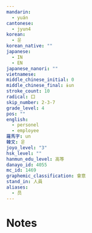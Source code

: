 ```yaml
---
mandarin:
  - yuán
cantonese:
  - jyun4
korean:
  - 운
korean_native: ""
japanese:
  - IN
  - EN
japanese_nanori: ""
vietnamese:
middle_chinese_initial: 0
middle_chinese_final: ɨun
stroke_count: 10
radical: 口
skip_number: 2-3-7
grade_level: 4
pos: ""
english:
  - personel
  - employee
羅馬字: un
韓文: 운
joyo_level: "3"
hsk_level: ""
hanmun_edu_level: 高等
danayo_id: 4055
mc_id: 1469
graphemic_classification: 會意
stand_in: 人員
aliases:
  - 员
---
```


# Notes
